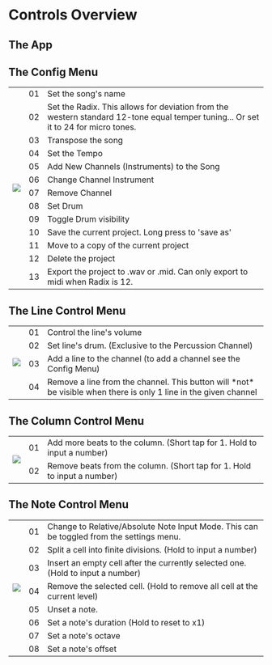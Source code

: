 # Controls Overview
## The App
<div data-class="NumberedDiagram" class="widget-slug slug-NumberedDiagram" data-json='{"img": "/content/manuals/pagan/imgs/mainlayout.png", "entries": ["Start Playback. Tap again to stop. Also tap anywhere to stop", "Undo last action. (max history size is 100 actions)", "Quick Navigate", "Select column and open up column menu", "Select line and open up line menu. The numbers indicate the channel and the line. (eg, 0::4 means channel 0, line 4)", "Select percussion line. the \"!\" denotes the line belongs to the percussion channel and the number is the drum assigned to the line.", "Select a note. Brings up note menu. Tap and hold to link, copy or move beats."]}' data-remote="main"></div>

## The Config Menu
<table class="numbered-diagram">
    <tr>
        <td rowspan=13>
            <img src="/content/manuals/pagan/imgs/configlayout.png"/>
        </td>
        <td>01</td>
        <td>Set the song's name</td>
    </tr>
    <tr>
        <td>02</td>
        <td>Set the Radix. This allows for deviation from the western standard 12-tone equal temper tuning... Or set it to 24 for micro tones.</td>
    </tr>
    <tr>
        <td>03</td>
        <td>Transpose the song</td>
    </tr>
    <tr>
        <td>04</td>
        <td>Set the Tempo</td>
    </tr>
    <tr>
        <td>05</td>
        <td>Add New Channels (Instruments) to the Song</td>
    </tr>
    <tr>
        <td>06</td>
        <td>Change Channel Instrument</td>
    </tr>
    <tr>
        <td>07</td>
        <td>Remove Channel</td>
    </tr>
    <tr>
        <td>08</td>
        <td>Set Drum</td>
    </tr>
    <tr>
        <td>09</td>
        <td>Toggle Drum visibility</td>
    </tr>
    <tr>
        <td>10</td>
        <td>Save the current project. Long press to 'save as'</td>
    </tr>
    <tr>
        <td>11</td>
        <td>Move to a copy of the current project</td>
    </tr>
    <tr>
        <td>12</td>
        <td>Delete the project</td>
    </tr>
    <tr>
        <td>13</td>
        <td>Export the project to .wav or .mid. Can only export to midi when Radix is 12.</td>
    </tr>
</table>

## The Line Control Menu
<table class="numbered-diagram">
    <tr>
        <td rowspan=4>
            <img src="/content/manuals/pagan/imgs/linemenulayout.png"/>
        </td>
        <td>01</td>
        <td>Control the line's volume</td>
    </tr>
    <tr>
        <td>02</td>
        <td>Set line's drum. (Exclusive to the Percussion Channel)</td>
    </tr>
    <tr>
        <td>03</td>
        <td>Add a line to the channel (to add a channel see the Config Menu)</td>
    </tr>
    <tr>
        <td>04</td>
        <td>Remove a line from the channel. This button will *not* be visible when there is only 1 line in the given channel</td>
    </tr>
</table>

## The Column Control Menu
<table class="numbered-diagram">
    <tr>
        <td rowspan=2>
            <img src="/content/manuals/pagan/imgs/columnmenulayout.png"/>
        </td>
        <td>01</td>
        <td>Add more beats to the column. (Short tap for 1. Hold to input a number)</td>
    </tr>
    <tr>
        <td>02</td>
        <td>Remove beats from the column. (Short tap for 1. Hold to input a number)</td>
    </tr>
</table>

## The Note Control Menu
<table class="numbered-diagram">
    <tr>
        <td rowspan=8>
            <img src="/content/manuals/pagan/imgs/cellmenulayout.png"/>
        </td>
        <td>01</td>
        <td>Change to Relative/Absolute Note Input Mode. This can be toggled from the settings menu.</td>
    </tr>
    <tr>
        <td>02</td>
        <td>Split a cell into finite divisions. (Hold to input a number)</td>
    </tr>
    <tr>
        <td>03</td>
        <td>Insert an empty cell after the currently selected one. (Hold to input a number)</td>
    </tr>
    <tr>
        <td>04</td>
        <td>Remove the selected cell. (Hold to remove all cell at the current level)</td>
    </tr>
    <tr>
        <td>05</td>
        <td>Unset a note.</td>
    </tr>
    <tr>
        <td>06</td>
        <td>Set a note's duration (Hold to reset to x1)</td>
    </tr>
    <tr>
        <td>07</td>
        <td>Set a note's octave</td>
    </tr>
    <tr>
        <td>08</td>
        <td>Set a note's offset</td>
    </tr>
</table>


